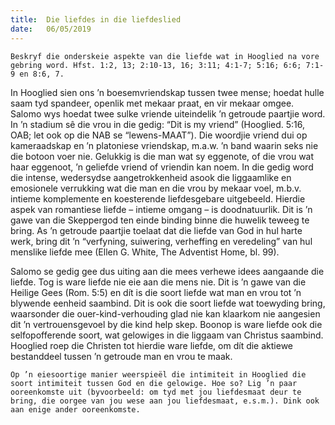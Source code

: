 ```yaml
---
title:  Die liefdes in die liefdeslied
date:   06/05/2019
---
```


`Beskryf die onderskeie aspekte van die liefde wat in Hooglied na vore gebring word. Hfst. 1:2, 13; 2:10-13, 16; 3:11; 4:1-7; 5:16; 6:6; 7:1-9 en 8:6, 7.` 

In Hooglied sien ons ’n boesemvriendskap tussen twee mense; hoedat hulle saam tyd spandeer, openlik met mekaar praat, en vir mekaar omgee. Salomo wys hoedat twee sulke vriende uiteindelik ’n getroude paartjie word. In ’n stadium sê die vrou in die gedig: “Dit is my vriend” (Hooglied. 5:16, OAB; let ook op die NAB se “lewens-MAAT”). Die woordjie vriend dui op kameraadskap en ’n platoniese vriendskap, m.a.w. ’n band waarin seks nie die botoon voer nie. Gelukkig is die man wat sy eggenote, of die vrou wat haar eggenoot, ’n geliefde vriend of vriendin kan noem. In die gedig word die intense, wedersydse aangetrokkenheid asook die liggaamlike en emosionele verrukking wat die man en die vrou by mekaar voel, m.b.v. intieme komplemente en koesterende liefdesgebare uitgebeeld. Hierdie aspek van romantiese liefde – intieme omgang – is doodnatuurlik. Dit is ’n gawe van die Skeppergod ten einde binding binne die huwelik teweeg te bring. As ’n getroude paartjie toelaat dat die liefde van God in hul harte werk, bring dit ’n “verfyning, suiwering, verheffing en veredeling” van hul menslike liefde mee (Ellen G. White, The Adventist Home, bl. 99). 

Salomo se gedig gee dus uiting aan die mees verhewe idees aangaande die liefde. Tog is ware liefde nie eie aan die mens nie. Dit is ’n gawe van die Heilige Gees (Rom. 5:5) en dít is die soort liefde wat man en vrou tot ’n blywende eenheid saambind. Dit is ook die soort liefde wat toewyding bring, waarsonder die ouer-kind-verhouding glad nie kan klaarkom nie aangesien dit ’n vertrouensgevoel by die kind help skep. Boonop is ware liefde ook die selfopofferende soort, wat gelowiges in die liggaam van Christus saambind. Hooglied roep die Christen tot hierdie ware liefde, om dít die aktiewe bestanddeel tussen ’n getroude man en vrou te maak. 

`Op ’n eiesoortige manier weerspieël die intimiteit in Hooglied die soort intimiteit tussen God en die gelowige. Hoe so? Lig ’n paar ooreenkomste uit (byvoorbeeld: om tyd met jou liefdesmaat deur te bring, die oorgee van jou wese aan jou liefdesmaat, e.s.m.). Dink ook aan enige ander ooreenkomste.`